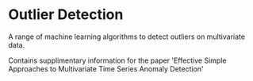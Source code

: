 # Outlier Detection

A range of machine learning algorithms to detect outliers on multivariate data.

Contains supplimentary information for the paper 'Effective Simple Approaches to Multivariate Time Series Anomaly Detection'



